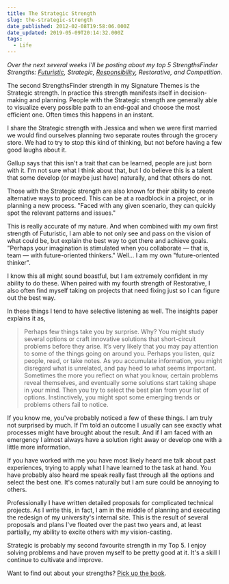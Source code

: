 ```yaml
---
title: The Strategic Strength
slug: the-strategic-strength
date_published: 2012-02-08T19:58:06.000Z
date_updated: 2019-05-09T20:14:32.000Z
tags:
  - Life
---
```


*Over the next several weeks I’ll be posting about my top 5 StrengthsFinder Strengths: [Futuristic](/posts/the-futuristic-strength/), Strategic, [Responsibility](/posts/the-responsibility-strength/), Restorative, and Competition.*

The second StrengthsFinder strength in my Signature Themes is the Strategic strength. In practice this strength manifests itself in decision-making and planning. People with the Strategic strength are generally able to visualize every possible path to an end-goal and choose the most efficient one. Often times this happens in an instant.

I share the Strategic strength with Jessica and when we were first married we would find ourselves planning two separate routes through the grocery store. We had to try to stop this kind of thinking, but not before having a few good laughs about it.

Gallup says that this isn't a trait that can be learned, people are just born with it. I'm not sure what I think about that, but I do believe this is a talent that some develop (or maybe just have) naturally, and that others do not.

Those with the Strategic strength are also known for their ability to create alternative ways to proceed. This can be at a roadblock in a project, or in planning a new process. "Faced with any given scenario, they can quickly spot the relevant patterns and issues."

This is really accurate of my nature. And when combined with my own first strength of Futuristic, I am able to not only see and pass on the vision of what could be, but explain the best way to get there and achieve goals. "Perhaps your imagination is stimulated when you collaborate — that is, team — with future-oriented thinkers." Well... I am my own "future-oriented thinker".

I know this all might sound boastful, but I am extremely confident in my ability to do these. When paired with my fourth strength of Restorative, I also often find myself taking on projects that need fixing just so I can figure out the best way.

In these things I tend to have selective listening as well. The insights paper explains it as,

> Perhaps few things take you by surprise. Why? You might study several options or craft innovative solutions that short-circuit problems before they arise. It’s very likely that you may pay attention to some of the things going on around you. Perhaps you listen, quiz people, read, or take notes. As you accumulate information, you might disregard what is unrelated, and pay heed to what seems important. Sometimes the more you reflect on what you know, certain problems reveal themselves, and eventually some solutions start taking shape in your mind. Then you try to select the best plan from your list of options. Instinctively, you might spot some emerging trends or problems others fail to notice.

If you know me, you've probably noticed a few of these things. I am truly not surprised by much. If I'm told an outcome I usually can see exactly what processes might have brought about the result. And if I am faced with an emergency I almost always have a solution right away or develop one with a little more information.

If you have worked with me you have most likely heard me talk about past experiences, trying to apply what I have learned to the task at hand. You have probably also heard me speak really fast through all the options and select the best one. It's comes naturally but I am sure could be annoying to others.

Professionally I have written detailed proposals for complicated technical projects. As I write this, in fact, I am in the middle of planning and executing the redesign of my university's internal site. This is the result of several proposals and plans I've floated over the past two years and, at least partially, my ability to excite others with my vision-casting.

Strategic is probably my second favourite strength in my Top 5. I enjoy solving problems and have proven myself to be pretty good at it. It's a skill I continue to cultivate and improve.

Want to find out about your strengths? [Pick up the book](http://www.amazon.com/gp/product/159562015X/ref=as_li_ss_tl?ie=UTF8&amp;tag=joggo-20&amp;linkCode=as2&amp;camp=1789&amp;creative=390957&amp;creativeASIN=159562015X).
